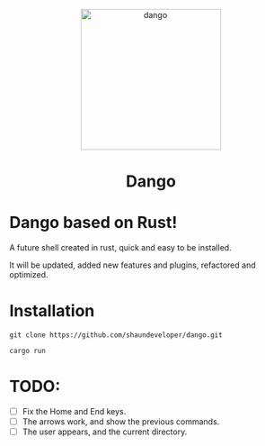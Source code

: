 <p align="center">
  <img src="https://github.com/shaundeveloper/dango/blob/main/dango.svg?raw=true" width="250" height="250" alt="dango"/>
  <h1 align="center">Dango</h1>
</p>

# Dango based on Rust!

A future shell created in rust, quick and easy to be installed.  

It will be updated, added new features and plugins, refactored and optimized.

# Installation

  ```git clone https://github.com/shaundeveloper/dango.git```

```cargo run ```

# TODO:
- [ ] Fix the Home and End keys.
- [ ] The arrows work, and show the previous commands.
- [ ] The user appears, and the current directory.